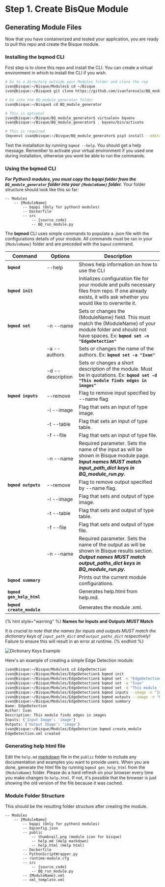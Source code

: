 # Step 1. Create BisQue Module

## Generating Module Files

Now that you have containerized and tested your application, you are ready to pull this repo and create the Bisque module.

### **Installing the bqmod CLI**

First step is to clone this repo and install the CLI. You can create a virtual environment in which to install the CLI if you wish.

```bash
# Go to a directory outside your Modules folder and clone the rep
ivan@bisque:~/Bisque/Modules$ cd ~/Bisque
ivan@bisque:~/Bisque$ git clone https://github.com/ivanfarevalo/BQ_module_generator.git

# Go into the BQ_module_generator folder
ivan@bisque:~/Bisque$ cd BQ_module_generator

# This is optional
ivan@bisque:~/Bisque/BQ_module_generator$ virtualenv bqvenv
ivan@bisque:~/Bisque/BQ_module_generator$ . bqvenv/bin/activate

# This is required
(bqvenv) ivan@bisque:~/Bisque/BQ_module_generator$ pip3 install --editable .
```

Test the installation by running `bqmod --help`. You should get a help message. Remember to activate your virtual environment if you used one during installation, otherwise you wont be able to run the commands.

### **Using the bqmod CLI**

_**For Python3 modules, you must copy the bqapi folder from the `BQ_module_generator` folder into your `{ModuleName}` folder.**_ Your folder structure should look like this so far:

```
-- Modules
    -- {ModuleName}
        -- bqapi (Only for python3 modules)
        -- Dockerfile
        -- src
            -- {source_code}
            -- BQ_run_module.py
```

The **bqmod** CLI uses simple commands to populate a .json file with the configurations details of your module. All commands must be ran in your `{ModuleName}` folder and are preceded with the `bqmod` command.

| Command                   | Options          | Description                                                                                                                                                               |
| ------------------------- | ---------------- | ------------------------------------------------------------------------------------------------------------------------------------------------------------------------- |
| **`bqmod`**               | --help           | Shows help information on how to use the CLI                                                                                                                              |
| **`bqmod init`**          |                  | Initializes configuration file for your module and pulls necessary files from repo. If one already exists, it wills ask whether you would like to overwrite it.           |
| **`bqmod set`**           | -n --name        | Sets or changes the {ModuleName} field. This must match the {ModuleName} of your module folder and should not have spaces. Ex: **`bqmod set -n "EdgeDetection"`**         |
|                           | -a --authors     | Sets or changes the name of the authors. Ex: **`bqmod set -a "Ivan"`**                                                                                                    |
|                           | -d --description | Sets or changes a short description of the module. Must be in quotations. Ex: **`bqmod set -d "This module finds edges in images"`**                                      |
| **`bqmod inputs`**        | --remove         | Flag to remove input specified by --name flag                                                                                                                             |
|                           | -i --image       | Flag that sets an input of type image.                                                                                                                                    |
|                           | -t --table       | Flag that sets an input of type table.                                                                                                                                    |
|                           | -f --file        | Flag that sets an input of type file.                                                                                                                                     |
|                           | -n --name        | Required parameter. Sets the name of the input as will be shown in Bisque module page. _**Input names MUST match input\_path\_dict keys in BQ\_module\_run.py.**_         |
| **`bqmod outputs`**       | --remove         | Flag to remove output specified by --name flag.                                                                                                                           |
|                           | -i --image       | Flag that sets and output of type image.                                                                                                                                  |
|                           | -t --table       | Flag that sets and output of type table.                                                                                                                                  |
|                           | -f --file        | Flag that sets and output of type file.                                                                                                                                   |
|                           | -n --name        | Required parameter. Sets the name of the output as will be shown in Bisque results section. _**Output names MUST match output\_paths\_dict keys in BQ\_module\_run.py.**_ |
| **`bqmod summary`**       |                  | Prints out the current module configurations.                                                                                                                             |
| **`bqmod gen_help_html`** |                  | Generates help.html from help.md.                                                                                                                                         |
| **`bqmod create_module`** |                  | Generates the module .xml.                                                                                                                                                |

{% hint style="warning" %}
**Names for Inputs and Outputs **_**MUST**_** Match**

_It is crucial to note that the names for inputs and outputs MUST match the dictionary keys of `input_path_dict` and `output_paths_dict` respectively!_ Failure to ensure this will result in an error at runtime.
{% endhint %}

![Dictionary Keys Example](https://github.com/ivanfarevalo/BQ\_module\_generator/raw/main/public/dict\_name\_ex.png)

Here's an example of creating a simple Edge Detection module:

```bash
ivan@bisque:~/Bisque/Modules$ cd EdgeDetection
ivan@bisque:~/Bisque/Modules/EdgeDetection$ bqmod init
ivan@bisque:~/Bisque/Modules/EdgeDetection$ bqmod set -n "EdgeDetection"
ivan@bisque:~/Bisque/Modules/EdgeDetection$ bqmod set -a "Ivan"
ivan@bisque:~/Bisque/Modules/EdgeDetection$ bqmod set -d "This module finds edges in images"
ivan@bisque:~/Bisque/Modules/EdgeDetection$ bqmod inputs --image -n "Input Image"   # THIS MUST MATCH DICTIONARY KEYS in input_path_dict
ivan@bisque:~/Bisque/Modules/EdgeDetection$ bqmod outputs --image -n "Output Image"   # THIS MUST MATCH DICTIONARY KEYS in output_paths_dict
ivan@bisque:~/Bisque/Modules/EdgeDetection$ bqmod summary
Name: EdgeDetection
Author: Ivan
Description: This module finds edges in images
Inputs: {'Input Image': 'image'}
Outputs: {'Output Image': 'image'}
ivan@bisque:~/Bisque/Modules/EdgeDetection bqmod create_module
EdgeDetection.xml created
```

### **Generating help html file**

Edit the `help.md` [markdown](https://www.markdownguide.org/basic-syntax/) file in the `public` folder to include any documentation and examples you want to provide users. When you are done, generate the html file by running `bqmod gen_help_html` from the `{ModuleName}` folder. Please do a hard refresh on your browser every time you make changes to `help.html`. If not, it's possible that the browser is just showing the old version of the file because it was cached.

### **Module Folder Structure**

This should be the resulting folder structure after creating the module.

```
-- Modules
    -- {ModuleName}
        -- bqapi (Only for python3 modules)
        -- bqconfig.json
        -- public
            -- thumbnail.png (module icon for bisque)
            -- help.md (Help markdown)
            -- help.html (Help html)
        -- Dockerfile
        -- PythonScriptWrapper.py
        -- runtime-module.cfg
        -- src
            -- {source_code}
            -- BQ_run_module.py
        -- {ModuleName}.xml
        -- xml_template.xml
```
